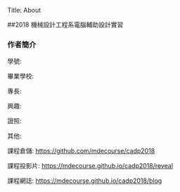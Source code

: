 Title: About

##2018 機械設計工程系電腦輔助設計實習

### 作者簡介

學號:

畢業學校:

專長:

興趣:

證照:

其他:

課程倉儲: <a href="https://github.com/mdecourse/cadp2018">https://github.com/mdecourse/cadp2018</a>

課程投影片: <a href="https://mdecourse.github.io/cadp2018/reveal">https://mdecourse.github.io/cadp2018/reveal</a>

課程網誌: <a href="https://mdecourse.github.io/cadp2018/blog">https://mdecourse.github.io/cadp2018/blog</a>








